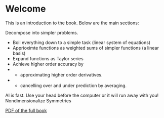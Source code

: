 
# Welcome

This is an introduction to the book. Below are the main sections:

Decompose into simpler problems. 

* Boil everything down to a simple task (linear system of equations)
* Apprioximte functions as weighted sums of simpler functions (a linear basis)
* Expand functions as Taylor series 
* Achieve higher order accuracy by 
* * approximating higher order derivatives.
* * cancelling over and under prediction by averaging. 

AI is fast. Use your head before the computer or it will run away with you! 
Nondimensionalize
Symmetries

[PDF of the full book](_static/book.pdf)